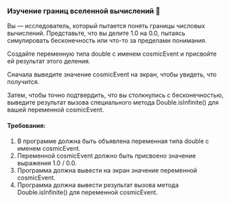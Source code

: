 
### Изучение границ вселенной вычислений 🌌

Вы — исследователь, который пытается понять границы числовых вычислений. Представьте, что вы делите 1.0 на 0.0, пытаясь симулировать бесконечность или что-то за пределами понимания.

Создайте переменную типа double с именем cosmicEvent и присвойте ей результат этого деления.

Сначала выведите значение cosmicEvent на экран, чтобы увидеть, что получится.

Затем, чтобы точно подтвердить, что вы столкнулись с бесконечностью, выведите результат вызова специального метода Double.isInfinite() для вашей переменной cosmicEvent.

#### Требования:
1. В программе должна быть объявлена переменная типа double с именем cosmicEvent.
2. Переменной cosmicEvent должно быть присвоено значение выражения 1.0 / 0.0.
3. Программа должна вывести на экран значение переменной cosmicEvent.
4. Программа должна вывести результат вызова метода Double.isInfinite() для переменной cosmicEvent.
